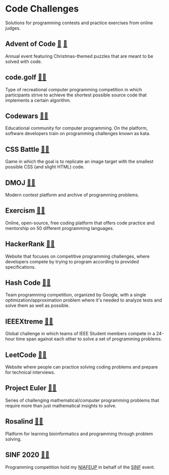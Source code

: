 # Code Challenges

Solutions for programming contests and practice exercises from online judges.

## Advent of Code [🔗](https://adventofcode.com/) [📂](Advent%20of%20Code)

Annual event featuring Christmas-themed puzzles that are meant to be solved with code.

## code.golf [🔗](https://code.golf/)[📂](code.golf)

Type of recreational computer programming competition in which participants strive to achieve the shortest possible source code that implements a certain algorithm.

## Codewars [🔗](https://www.codewars.com/dashboard)[📂](CodeWars)

Educational community for computer programming. On the platform, software developers train on programming challenges known as kata.

## CSS Battle [🔗](https://cssbattle.dev/)[📂](CSS%20Battle)

Game in which the goal is to replicate an image target with the smallest possible CSS (and slight HTML) code.

## DMOJ [🔗](https://dmoj.ca/)[📂](DMOJ)

Modern contest platform and archive of programming problems.

## Exercism [🔗](https://exercism.io/)[📂](Exercism)

Online, open-source, free coding platform that offers code practice and mentorship on 50 different programming languages.

## HackerRank [🔗](https://www.hackerrank.com/)[📂](HackerRank)

Website that focuses on competitive programming challenges, where developers compete by trying to program according to provided specifications.

## Hash Code [🔗](https://codingcompetitions.withgoogle.com/hashcode/)[📂](Hash%20Code)

Team programming competition, organized by Google, with a single optimization/approximation problem where it's needed to analyze tests and solve them as well as possible.

## IEEEXtreme [🔗](https://ieeextreme.org/)[📂](IEEEXtreme)

Global challenge in which teams of IEEE Student members compete in a 24-hour time span against each other to solve a set of programming problems.

## LeetCode [🔗](https://leetcode.com/)[📂](LeetCode)

Website where people can practice solving coding problems and prepare for technical interviews.

## Project Euler [🔗](https://projecteuler.net/)[📂](Project%20Euler)

Series of challenging mathematical/computer programming problems that require more than just mathematical insights to solve.

## Rosalind [🔗](https://rosalind.info/)[📂](Rosalind)

Platform for learning bioinformatics and programming through problem solving.

## SINF 2020 [🔗](https://www.sinf.pt/competicao-programacao/)[📂](SINF%202020)

Programming competition hold my [NIAFEUP](https://ni.fe.up.pt/) in behalf of the [SINF](https://www.sinf.pt/) event.
